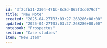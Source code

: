 ```yaml
---
id: "3f2cfb31-2304-471b-8c8d-865f3cd079df"
title: "New Note"
created: "2025-04-27T03:03:27.268286+00:00"
updated: "2025-04-27T03:03:27.268286+00:00"
notebook: "Prospectus"
section: "Case studies"
item: "New Item"
---
```


